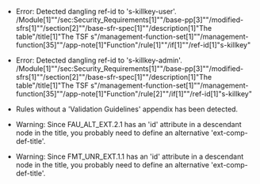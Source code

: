 * Error: Detected dangling ref-id to 's-killkey-user'.
	  /Module[1]""/sec:Security_Requirements[1]""/base-pp[3]""/modified-sfrs[1]""/section[2]""/base-sfr-spec[1]""/description[1]"The table"/title[1]"The TSF s"/management-function-set[1]""/management-function[35]""/app-note[1]"Function"/rule[1]""/if[1]""/ref-id[1]"s-killkey"
* Error: Detected dangling ref-id to 's-killkey-admin'.
	  /Module[1]""/sec:Security_Requirements[1]""/base-pp[3]""/modified-sfrs[1]""/section[2]""/base-sfr-spec[1]""/description[1]"The table"/title[1]"The TSF s"/management-function-set[1]""/management-function[35]""/app-note[1]"Function"/rule[2]""/if[1]""/ref-id[1]"s-killkey"
* Rules without a 'Validation Guidelines' appendix has been detected.
* Warning: Since FAU_ALT_EXT.2.1 has an 'id' attribute in a descendant node in the title, you probably need to define an alternative 'ext-comp-def-title'.
                       
* Warning: Since FMT_UNR_EXT.1.1 has an 'id' attribute in a descendant node in the title, you probably need to define an alternative 'ext-comp-def-title'.
                       

